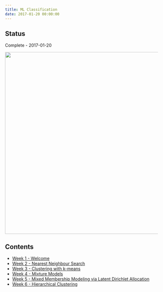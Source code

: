```yaml
---
title: ML Classification
date: 2017-01-20 00:00:00
---
```


## Status

Complete - 2017-01-20

<img src="./images/cert.png" width="600px"></img>

## Contents

* [Week 1 - Welcome](notes/literature/moocs/coursera/ml-clustering-and-retrieval/week-1.md)
* [Week 2 - Nearest Neighbour Search](notes/literature/moocs/coursera/ml-clustering-and-retrieval/week-2.md)
* [Week 3 - Clustering with k-means](notes/literature/moocs/coursera/ml-clustering-and-retrieval/week-3.md)
* [Week 4 - Mixture Models](notes/literature/moocs/coursera/ml-clustering-and-retrieval/week-4.md)
* [Week 5 - Mixed Membership Modeling via Latent Dirichlet Allocation](notes/literature/moocs/coursera/ml-clustering-and-retrieval/week-5.md)
* [Week 6 - Hierarchical Clustering](notes/literature/moocs/coursera/ml-clustering-and-retrieval/week-6.md)